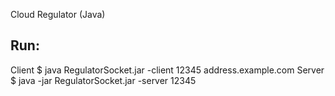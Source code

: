 Cloud Regulator (Java)

## Run:

Client
    $ java RegulatorSocket.jar -client 12345 address.example.com
Server
    $ java -jar RegulatorSocket.jar -server 12345